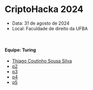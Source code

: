 # CriptoHacka 2024
-  Data: 31 de agosto de 2024
- Local: Faculdade de direito da UFBA

<br>

#### Equipe: Turing
- [Thiago Coutinho Sousa Silva](https://github.com/CoutinhoThiago)
- [p2]()
- [p3]()
- [p4]()
- [p5]()